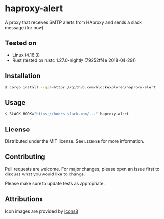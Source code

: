 # haproxy-alert

A proxy that receives SMTP alerts from HAproxy and sends a slack message (for now).

## Tested on

* Linux (4.16.3)
* Rust (tested on rustc 1.27.0-nightly (79252ff4e 2018-04-29))

## Installation

```bash
$ cargo install --git=https://github.com/blockexplorer/haproxy-alert
```

## Usage

```bash
$ SLACK_HOOK="https://hooks.slack.com/..." haproxy-alert
```

## License

Distributed under the MIT license. See `LICENSE` for more information.

## Contributing

Pull requests are welcome. For major changes, please open an issue first to discuss what you would like to change.

Please make sure to update tests as appropriate.

## Attributions

Icon images are provided by [Icons8](https://icons8.com)

